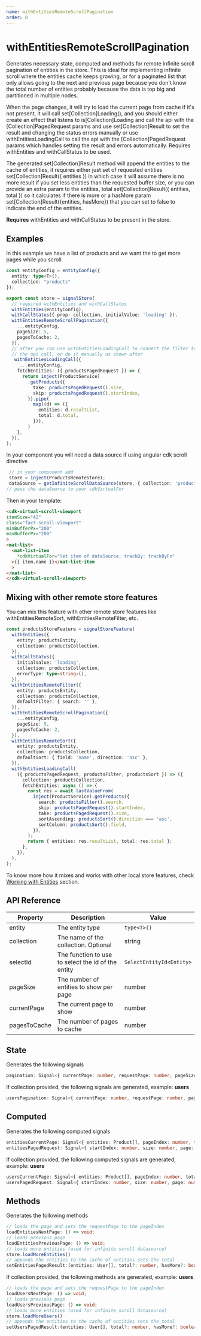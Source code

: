 ```yaml
---
name: withEntitiesRemoteScrollPagination 
order: 8
---
```


# withEntitiesRemoteScrollPagination

Generates necessary state, computed and methods for remote infinite scroll pagination of entities in the store.
This is ideal for implementing infinite scroll where the entities cache keeps growing, or for a paginated list that only
allows going to the next and previous page because you don't know the total number of entities
probably because the data is top big and partitioned in multiple nodes.

When the page changes, it will try to load the current page from cache if it's not present,
it will call set[Collection]Loading(), and you should either create an effect that listens to is[Collection]Loading
and call the api with the [Collection]PagedRequest params and use set[Collection]Result to set the result
and changing the status errors manually
or use withEntitiesLoadingCall to call the api with the [Collection]PagedRequest params which handles setting
the result and errors automatically. Requires withEntities and withCallStatus to be used.

The generated set[Collection]Result method will append the entities to the cache of entities,
it requires either just set of requested entities set[Collection]Result({ entities }) in which case it will assume there is no more result if you set less entities
than the requested buffer size, or you can provide an extra param to the entities, total set[Collection]Result({ entities, total }) so it calculates if there is more
or a hasMore param set[Collection]Result({entities, hasMore}) that you can set to false to indicate the end of the entities.

**Requires** withEntities and withCallStatus to be present in the store.

## Examples
In this example we have a list of products and we want the to get more pages while you scroll.

```typescript
const entityConfig = entityConfig({
  entity: type<T>(),
  collection: "products"
});

export const store = signalStore(
  // required withEntities and withCallStatus
  withEntities(entityConfig),
  withCallStatus({ prop: collection, initialValue: 'loading' }),
  withEntitiesRemoteScrollPagination({
    ...entityConfig,
    pageSize: 5,
    pagesToCache: 2,
  }),
  // after you can use withEntitiesLoadingCall to connect the filter to
  // the api call, or do it manually as shown after
   withEntitiesLoadingCall({
     ...entityConfig,
    fetchEntities: ({ productsPagedRequest }) => {
      return inject(ProductService)
        .getProducts({
          take: productsPagedRequest().size,
          skip: productsPagedRequest().startIndex,
        }).pipe(
          map((d) => ({
            entities: d.resultList,
            total: d.total,
          })),
        )
    },
  }),
);


```
In your component you will need a data source if using angular cdk scroll directive 
```typescript
 // in your component add
 store = inject(ProductsRemoteStore);
 dataSource = getInfiniteScrollDataSource(store, { collection: 'products' }) // pass this to your cdkVirtualFor see examples section
// pass the dataSource to your cdkVirtualFor
```

Then in your template:
```html
<cdk-virtual-scroll-viewport
itemSize="42"
class="fact-scroll-viewport"
minBufferPx="200"
maxBufferPx="200"
>
<mat-list>
  <mat-list-item
    *cdkVirtualFor="let item of dataSource; trackBy: trackByFn"
  >{{ item.name }}</mat-list-item
  >
</mat-list>
</cdk-virtual-scroll-viewport>
```


## Mixing with other remote store features
You can mix this feature with other remote store features like withEntitiesRemoteSort, withEntitiesRemoteFilter, etc.


```typescript
const productsStoreFeature = signalStoreFeature(
  withEntities({
    entity: productsEntity,
    collection: productsCollection,
  }),
  withCallStatus({
    initialValue: 'loading',
    collection: productsCollection,
    errorType: type<string>(),
  }),
  withEntitiesRemoteFilter({
    entity: productsEntity,
    collection: productsCollection,
    defaultFilter: { search: '' },
  }),
  withEntitiesRemoteScrollPagination({
    ...entityConfig,
    pageSize: 5,
    pagesToCache: 2,
  }),
  withEntitiesRemoteSort({
    entity: productsEntity,
    collection: productsCollection,
    defaultSort: { field: 'name', direction: 'asc' },
  }),
  withEntitiesLoadingCall(
    ({ productsPagedRequest, productsFilter, productsSort }) => ({
      collection: productsCollection,
      fetchEntities: async () => {
        const res = await lastValueFrom(
          inject(ProductService).getProducts({
            search: productsFilter().search,
            skip: productsPagedRequest().startIndex,
            take: productsPagedRequest().size,
            sortAscending: productsSort().direction === 'asc',
            sortColumn: productsSort().field,
          }),
        );
        return { entities: res.resultList, total: res.total };
      },
    }),
  ),
);
```
To know more how it mixes and works with other local store features, check [Working with Entities](/docs/getting-started/working-with-entities) section.


## API Reference
| Property        | Description                                        | Value                                        |
|-----------------|----------------------------------------------------|----------------------------------------------|
| entity          | The entity type                                    | `type<T>()`                                  |
| collection      | The name of the collection. Optional               | string                                       |
| selectId        | The function to use to select the id of the entity | `SelectEntityId<Entity>`                                       |
| pageSize        | The number of entities to show per page            | number                                       |
| currentPage     | The current page to show                           | number                                       |
| pagesToCache    | The number of pages to cache                       | number                                       |

## State

Generates the following signals

```typescript
pagination: Signal<{ currentPage: number, requestPage: number, pageSize: 5, total: number, pagesToCache: number, cache: { start: number, end: number } }>;
```

If collection provided, the following signals are generated, example: **users**

```typescript
usersPagination: Signal<{ currentPage: number, requestPage: number, pageSize: 5, total: number, pagesToCache: number, cache: { start: number, end: number } }>;
```

## Computed

Generates the following computed signals

```typescript
entitiesCurrentPage: Signal<{ entities: Product[], pageIndex: number, total: number, pageSize: 5, pagesCount: number, hasPrevious: boolean, hasNext: boolean, isLoading: boolean }>;
entitiesPagedRequest: Signal<{ startIndex: number, size: number, page: number }>;
```

If collection provided, the following computed signals are generated, example: **users**

```typescript
usersCurrentPage: Signal<{ entities: Product[], pageIndex: number, total: number, pageSize: 5, pagesCount: number, hasPrevious: boolean, hasNext: boolean, isLoading: boolean }>;
usersPagedRequest: Signal<{ startIndex: number, size: number, page: number }>;
```

## Methods

Generates the following methods

```typescript
// loads the page and sets the requestPage to the pageIndex
loadEntitiesNextPage: () => void;
// loads previous page
loadEntitiesPreviousPage: () => void;
// loads more entities (used for infinite scroll datasource)
store.loadMoreEntities()
// appends the entities to the cache of entities sets the total
setEntitiesPagedResult:(entities: User[], total?: number, hasMore?: boolean) => void;
```

If collection provided, the following methods are generated, example: **users**

```typescript
// loads the page and sets the requestPage to the pageIndex
loadUsersNextPage: () => void;
// loads previous page
loadUsersPreviousPage: () => void;
// loads more entities (used for infinite scroll datasource)
store.loadMoreUsers()
// appends the entities to the cache of entities sets the total
setUsersPagedResult:(entities: User[], total?: number, hasMore?: boolean) => void;
```
